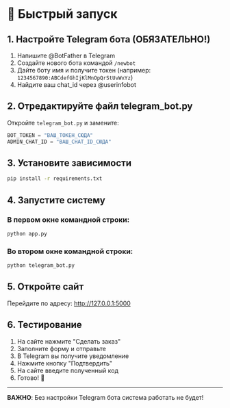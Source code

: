 # 🚀 Быстрый запуск

## 1. Настройте Telegram бота (ОБЯЗАТЕЛЬНО!)

1. Напишите @BotFather в Telegram
2. Создайте нового бота командой `/newbot`
3. Дайте боту имя и получите токен (например: `1234567890:ABCdefGhIjKlMnOpQrStUvWxYz`)
4. Найдите ваш chat_id через @userinfobot

## 2. Отредактируйте файл telegram_bot.py

Откройте `telegram_bot.py` и замените:

```python
BOT_TOKEN = "ВАШ_ТОКЕН_СЮДА"
ADMIN_CHAT_ID = "ВАШ_CHAT_ID_СЮДА"
```

## 3. Установите зависимости

```bash
pip install -r requirements.txt
```

## 4. Запустите систему

### В первом окне командной строки:
```bash
python app.py
```

### Во втором окне командной строки:
```bash
python telegram_bot.py
```

## 5. Откройте сайт

Перейдите по адресу: http://127.0.0.1:5000

## 6. Тестирование

1. На сайте нажмите "Сделать заказ"
2. Заполните форму и отправьте
3. В Telegram вы получите уведомление
4. Нажмите кнопку "Подтвердить"
5. На сайте введите полученный код
6. Готово! 🎉

---

**ВАЖНО**: Без настройки Telegram бота система работать не будет!